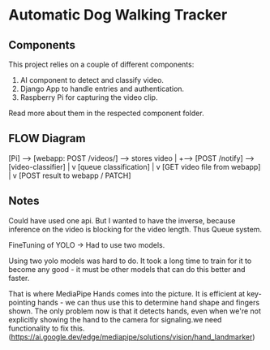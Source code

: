 # Automatic Dog Walking Tracker

## Components

This project relies on a couple of different components:

1. AI component to detect and classify video.
2. Django App to handle entries and authentication.
3. Raspberry Pi for capturing the video clip.

Read more about them in the respected component folder.

## FLOW Diagram

[Pi] --> [webapp: POST /videos/] --> stores video
               |
               +--> [POST /notify] --> [video-classifier]
                                           |
                                           v
                                 [queue classification]
                                           |
                                           v
                              [GET video file from webapp]
                                           |
                                           v
                             [POST result to webapp / PATCH]

## Notes

Could have used one api. But I wanted to have the inverse, because inference on the video is blocking for the video length. Thus Queue system.

FineTuning of YOLO -> Had to use two models.

Using two yolo models was hard to do. It took a long time to train for it to become any good - it must be other models that can do this better and faster.

That is where MediaPipe Hands comes into the picture. It is efficient at key-pointing hands - we can thus use this to determine hand shape and fingers shown. The only problem now is that it detects hands, even when we're not explicitly showing the hand to the camera for signaling.we need functionality to fix this. (https://ai.google.dev/edge/mediapipe/solutions/vision/hand_landmarker)

